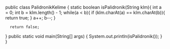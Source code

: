 public class PalidronikKelime {
   static boolean isPalidronik(String klm){
       int a = 0;
       int b = klm.length() - 1;
       while(a < b){
           if (klm.charAt(a) == klm.charAt(b)){
               return true;
           }
           a++;
           b--;
       }

   
      return false;
   }
    public static void main(String[] args) {
        System.out.println(isPalidronik());
    }
}
